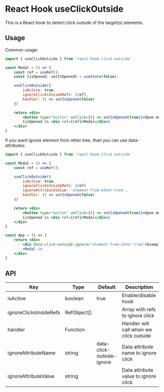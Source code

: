 # React Hook useClickOutside

This is a React hook to detect click outside of the target(s) elements.

## Usage

Common usage:
```jsx
import { useClickOutside } from 'react-hook-click-outside'

const Modal = () => {
    const ref = useRef();
    const [isOpened, setIsOpened] = useState(false);

    useClickOutside({
        isActive: true,
        ignoreClicksInsideRefs: [ref],
        handler: () => setIsOpened(false)
    })

    return <div>
        <button type="button" onClick={() => setIsOpened(true)}>Open modal</button>
        {isOpened && <div ref={ref}>Modal</div>}
    </div>
}
```

If you want ignore element from other tree, than you can use data-attributes:
```jsx
import { useClickOutside } from 'react-hook-click-outside'

const Modal = () => {
    const ref = useRef();

    useClickOutside({
        isActive: true,
        ignoreClicksInsideRefs: [ref]
        ignoreAttributeValue: 'element-from-other-tree',
        handler: () => setIsOpened(false)
    })

    return <div>
        <button type="button" onClick={() => setIsOpened(true)}>Open modal</button>
        {isOpened && <div ref={ref}>Modal</div>}
    </div>
}

const App = () => {
    return <div>
        <div data-click-outside-ignore="element-from-other-tree">Example</div>
        <Modal />
    </div>
}
```

## API
| Key                    | Type        | Default                   | Description                             |
|------------------------|-------------|---------------------------|-----------------------------------------|
| isActive               | boolean     | true                      | Enable/disable hook                     |
| ignoreClicksInsideRefs | RefObject[] |                           | Array with refs to ignore click         |
| handler                | Function    |                           | Handler will call when we click outside |
| ignoreAttributeName    | string      | data-click-outside-ignore | Data attribute name to ignore click     |
| ignoreAttributeValue   | string      |                           | Data attribute value to ignore click    |